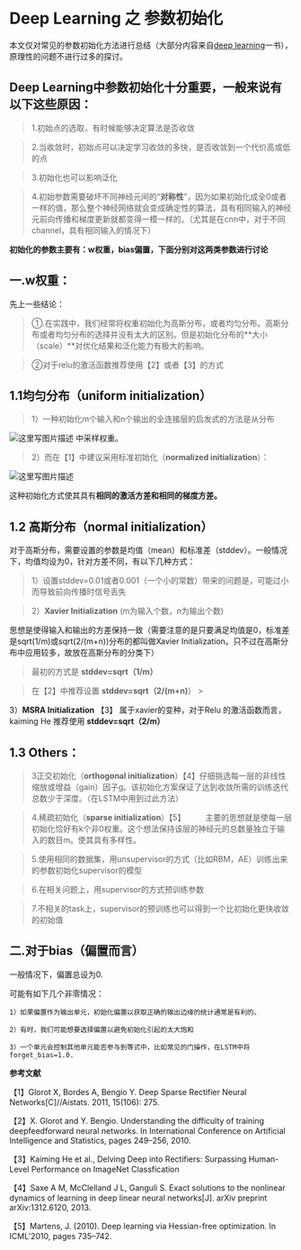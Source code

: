 # Deep Learning 之 参数初始化


本文仅对常见的参数初始化方法进行总结（大部分内容来自[deep learning](http://www.deeplearningbook.org/)一书），原理性的问题不进行过多的探讨。





## Deep Learning中参数初始化十分重要，一般来说有以下这些原因：


>1.初始点的选取，有时候能够决定算法是否收敛
	
>2.当收敛时，初始点可以决定学习收敛的多快，是否收敛到一个代价高或低的点
	
>3.初始化也可以影响泛化
	
>4.初始参数需要破坏不同神经元间的“**对称性**”，因为如果初始化成全0或者一样的值，那么整个神经网络就会变成确定性的算法，具有相同输入的神经元前向传播和梯度更新就都变得一模一样的。（尤其是在cnn中，对于不同channel，具有相同输入的情况下）




**初始化的参数主要有：w权重，bias偏置，下面分别对这两类参数进行讨论**







## 一.w权重：


先上一些结论：
	
>①.在实践中，我们经常将权重初始化为高斯分布，或者均匀分布。高斯分布或者均匀分布的选择并没有太大的区别。但是初始化分布的**大小（scale）**对优化结果和泛化能力有极大的影响。
	
>②对于relu的激活函数推荐使用【2】或者【3】的方式






## 1.1均匀分布（uniform initialization）



>1）一种初始化m个输入和n个输出的全连接层的启发式的方法是从分布

![这里写图片描述][1]
中采样权重。

>2）而在【1】中建议采用标准初始化（**normalized initialization**）：

![这里写图片描述][2]

这种初始化方式使其具有**相同的激活方差和相同的梯度方差。**




## 1.2 高斯分布（normal initialization）


对于高斯分布，需要设置的参数是均值（mean）和标准差（stddev）。一般情况下，均值均设为0，针对方差不同，有以下几种方式：

>1）设置stddev=0.01或者0.001（一个小的常数）带来的问题是，可能过小而导致前向传播时信号丢失

>2）**Xavier Initialization** (m为输入个数，n为输出个数)
>
 思想是使得输入和输出的方差保持一致（需要注意的是只要满足均值是0，标准差是sqrt(1/m)或sqrt(2/(m+n))分布的都叫做Xavier Initialization。只不过在高斯分布中应用较多，故放在高斯分布的分类下）
 
>  最初的方式是
 **stddev=sqrt（1/m）**

 > 在【2】中推荐设置
 **stddev=sqrt（2/(m+n)**）
    >
    
3）**MSRA Initialization** 【3】
属于xavier的变种，对于Relu 的激活函数而言，kaiming He 推荐使用 
**stddev=sqrt（2/m）**









## 1.3 Others：

>3正交初始化（**orthogonal initialization**）【4】仔细挑选每一层的非线性缩放或增益（gain）因子g。该初始化方案保证了达到收敛所需的训练迭代总数少于深度。（在LSTM中用到过此方法）

>4.稀疏初始化（**sparse initialization**）【5】
	&emsp; &emsp;主要的思想就是使每一层初始化恰好有k个非0权重。这个想法保持该层的神经元的总数量独立于输入的数目m。使其具有多样性。

>5.使用相同的数据集，用unsupervisor的方式（比如RBM，AE）训练出来的参数初始化supervisor的模型

>6.在相关问题上，用supervisor的方式预训练参数

>7.不相关的task上，supervisor的预训练也可以得到一个比初始化更快收敛的初始值







## 二.对于bias（偏置而言）



一般情况下，偏置总设为0.

可能有如下几个非零情况：
	
	1）如果偏置作为输出单元，初始化偏置以获取正确的输出边缘的统计通常是有利的。
	
	2）有时，我们可能想要选择偏置以避免初始化引起的太大饱和
	
	3）一个单元会控制其他单元能否参与到等式中，比如常见的门操作，在LSTM中将forget_bias=1.0.






     





**参考文献**

【1】Glorot X, Bordes A, Bengio Y. Deep Sparse Rectifier Neural Networks[C]//Aistats. 2011, 15(106): 275.

【2】X. Glorot and Y. Bengio. Understanding the difficulty of training deepfeedforward neural networks. In International Conference on Artificial Intelligence and Statistics, pages 249–256, 2010.

【3】Kaiming He et al., Delving Deep into Rectifiers: Surpassing Human-Level Performance on ImageNet Classfication

【4】Saxe A M, McClelland J L, Ganguli S. Exact solutions to the nonlinear dynamics of learning in deep linear neural networks[J]. arXiv preprint arXiv:1312.6120, 2013.

【5】Martens, J. (2010). Deep learning via Hessian-free optimization. In ICML’2010, pages 735–742.



[1]:http://img.blog.csdn.net/20170426092142263?watermark/2/text/aHR0cDovL2Jsb2cuY3Nkbi5uZXQvQlZMMTAxMDExMTE=/font/5a6L5L2T/fontsize/400/fill/I0JBQkFCMA==/dissolve/70/gravity/SouthEast
[2]:http://img.blog.csdn.net/20170426092830727?watermark/2/text/aHR0cDovL2Jsb2cuY3Nkbi5uZXQvQlZMMTAxMDExMTE=/font/5a6L5L2T/fontsize/400/fill/I0JBQkFCMA==/dissolve/70/gravity/SouthEast
